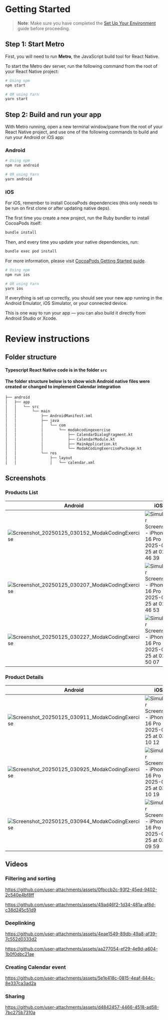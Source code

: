 # Getting Started

> **Note**: Make sure you have completed the [Set Up Your Environment](https://reactnative.dev/docs/set-up-your-environment) guide before proceeding.

## Step 1: Start Metro

First, you will need to run **Metro**, the JavaScript build tool for React Native.

To start the Metro dev server, run the following command from the root of your React Native project:

```sh
# Using npm
npm start

# OR using Yarn
yarn start
```

## Step 2: Build and run your app

With Metro running, open a new terminal window/pane from the root of your React Native project, and use one of the following commands to build and run your Android or iOS app:

### Android

```sh
# Using npm
npm run android

# OR using Yarn
yarn android
```

### iOS

For iOS, remember to install CocoaPods dependencies (this only needs to be run on first clone or after updating native deps).

The first time you create a new project, run the Ruby bundler to install CocoaPods itself:

```sh
bundle install
```

Then, and every time you update your native dependencies, run:

```sh
bundle exec pod install
```

For more information, please visit [CocoaPods Getting Started guide](https://guides.cocoapods.org/using/getting-started.html).

```sh
# Using npm
npm run ios

# OR using Yarn
yarn ios
```

If everything is set up correctly, you should see your new app running in the Android Emulator, iOS Simulator, or your connected device.

This is one way to run your app — you can also build it directly from Android Studio or Xcode.

# Review instructions

## Folder structure

#### Typescript React Native code is in the folder `src`

#### The folder structure below is to show wich Android native files were created or changed to implement Calendar integration

```sh
├── android
│   ├── app
│   │   └── src
│   │       └── main
│   │           ├── AndroidManifest.xml
│   │           ├── java
│   │           │   └── com
│   │           │       └── modakcodingexercise
│   │           │           ├── CalendarDialogFragment.kt
│   │           │           ├── CalendarModule.kt
│   │           │           ├── MainApplication.kt
│   │           │           └── ModakCodingExercisePackage.kt
│   │           └── res
│   │               ├── layout
│   │               │   └── calendar.xml
```


## Screenshots

### Products List

Android | iOS
---- | ----
![Screenshot_20250125_030152_ModakCodingExercise](https://github.com/user-attachments/assets/84c4e668-94c5-43ce-af32-30937cc9552e) | ![Simulator Screenshot - iPhone 16 Pro - 2025-01-25 at 02 46 39](https://github.com/user-attachments/assets/39207c0d-7a53-465f-8f2a-721019fbf1a0)
![Screenshot_20250125_030207_ModakCodingExercise](https://github.com/user-attachments/assets/c7a347b2-ed84-4401-8a72-00a8ee60cf66) | ![Simulator Screenshot - iPhone 16 Pro - 2025-01-25 at 02 46 53](https://github.com/user-attachments/assets/c62366d1-5dba-4bba-af50-3b7e364aac88) 
![Screenshot_20250125_030227_ModakCodingExercise](https://github.com/user-attachments/assets/8cf6d406-f0b1-4858-9070-628613fd635e) | ![Simulator Screenshot - iPhone 16 Pro - 2025-01-25 at 02 50 07](https://github.com/user-attachments/assets/f546b0f8-dc4e-4553-b448-b77382ef49c7)

### Product Details

Android | iOS
---- | ----
![Screenshot_20250125_030911_ModakCodingExercise](https://github.com/user-attachments/assets/c81f2de1-60c0-4359-99dc-0560a8411405) | ![Simulator Screenshot - iPhone 16 Pro - 2025-01-25 at 03 10 12](https://github.com/user-attachments/assets/4f0f0897-7a5f-4ad3-aa27-0afe60e3deae)
![Screenshot_20250125_030925_ModakCodingExercise](https://github.com/user-attachments/assets/ec3a2641-ac1c-414c-9f30-e8567f13d1ab) | ![Simulator Screenshot - iPhone 16 Pro - 2025-01-25 at 03 10 19](https://github.com/user-attachments/assets/de073d7c-1a94-470c-b56f-18ee5611a428)
![Screenshot_20250125_030944_ModakCodingExercise](https://github.com/user-attachments/assets/eb9a05c3-d927-423d-9e50-a8a52c4165e4) | ![Simulator Screenshot - iPhone 16 Pro - 2025-01-25 at 03 09 59](https://github.com/user-attachments/assets/e6b17773-7b7f-475c-a5d0-63e8983b5afc)

## Videos

### Filtering and sorting

https://github.com/user-attachments/assets/0fbccb2c-93f2-45ed-9402-2c540e4bf8ff

https://github.com/user-attachments/assets/49ad46f2-1d34-481a-af8d-c38d245c51d9

### Deeplinking

https://github.com/user-attachments/assets/4eae1549-89db-49a8-af39-7c552d0333d2

https://github.com/user-attachments/assets/aa277054-ef29-4e9d-a604-1b0f0dbc21ae

### Creating Calendar event

https://github.com/user-attachments/assets/5e1e418c-0815-4eaf-844c-8e337ca3ad2a

### Sharing

https://github.com/user-attachments/assets/d4842457-4466-4518-ad58-7bc275b7310a




